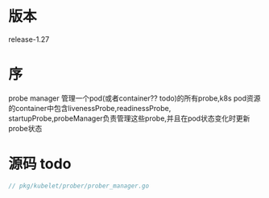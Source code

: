 # 版本
release-1.27 

# 序
probe manager 管理一个pod(或者container?? todo)的所有probe,k8s pod资源的container中包含livenessProbe,readinessProbe, startupProbe,probeManager负责管理这些probe,并且在pod状态变化时更新probe状态

# 源码 todo
```go
// pkg/kubelet/prober/prober_manager.go
```